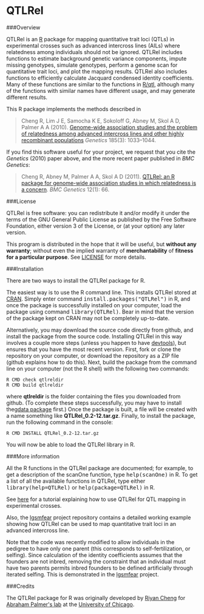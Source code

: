 QTLRel
======

###Overview

QTLRel is an [R](http://www.r-project.org) package for mapping
quantitative trait loci (QTLs) in experimental crosses such as
advanced intercross lines (AILs) where relatedness among individuals
should not be ignored. QTLRel includes functions to estimate
background genetic variance components, impute missing genotypes,
simulate genotypes, perform a genome scan for quantitative trait loci,
and plot the mapping results. QTLRel also includes functions to
efficiently calculate Jacquard condensed identity coefficients. Many
of these functions are similar to the functions in
[R/qtl](http://github.com/kbroman/qtl), although many of the functions
with similar names have different usage, and may generate different
results.

This R package implements the methods described in

> Cheng R, Lim J E, Samocha K E, Sokoloff G, Abney M, Skol A D,
> Palmer A A (2010).
> [Genome-wide association studies and the problem of relatedness
among advanced intercross lines and other highly recombinant
populations](http://dx.doi.org/10.1534/genetics.110.116863)
> *Genetics* 185(3): 1033–1044.

If you find this software useful for your project, we request that you
cite the *Genetics* (2010) paper above, and the more recent paper
published in *BMC Genetics*:

> Cheng R, Abney M, Palmer A A, Skol A D (2011). [QTLRel: an R
package for genome-wide association studies in which relatedness is a
concern](http://dx.doi.org/10.1186/1471-2156-12-66).
> *BMC Genetics* 12(1): 66. 

###License

QTLRel is free software: you can redistribute it and/or modify it
under the terms of the GNU General Public License as published by the
Free Software Foundation, either version 3 of the License, or (at your
option) any later version.

This program is distributed in the hope that it will be useful, but
**without any warranty**; without even the implied warranty of
**merchantability** of **fitness for a particular purpose**. See
[LICENSE](LICENSE) for more details.

###Installation

There are two ways to install the QTLRel package for R.

The easiest way is to use the R command line. This installs QTLRel
stored at [CRAN](http://cran.r-project.org). Simply enter command
<tt>install.packages("QTLRel")</tt> in R, and once the package is
successfully installed on your computer, load the package using
command <tt>library(QTLRel)</tt>. Bear in mind that the version of the
package kept on CRAN may not be completely up-to-date.

Alternatively, you may download the source code directly from github,
and install the package from the source code. Installing QTLRel in
this way involves a couple more steps (unless you happen to have
[devtools](https://github.com/hadley/devtools)), but ensures that you
have the most recent version. First, fork or clone the repository on
your computer, or download the repository as a ZIP file (github
explains how to do this). Next, build the package from the command
line on your computer (not the R shell) with the following two
commands:

    R CMD check qtlreldir
	R CMD build qtlreldir

where **qtlreldir** is the folder containing the files you downloaded
from github. (To complete these steps successfully, you may have to
install the[gdata package](http://cran.r-project.org/web/packages/gdata)
first.) Once the package is built, a file will be created with a name
something like **QTLRel_0.2-12.tar.gz**. Finally, to install the
package, run the following command in the console:

    R CMD INSTALL QTLRel_0.2-12.tar.gz

You will now be able to load the QTLRel library in R.

###More information

All the R functions in the QTLRel package are documented; for example,
to get a description of the scanOne function, type
<tt>help(scanOne)</tt> in R. To get a list of all the available
functions in QTLRel, type either <tt>library(help=QTLRel)</tt> or
<tt>help(package=QTLRel)</tt> in R.

See [here](inst/doc/QTLRel_Tutorial.pdf) for a tutorial explaining how
to use QTLRel for QTL mapping in experimental crosses.

Also, the [lgsmfear](http://github.com/pcarbo/lgsmfear) project repository
contains a detailed working example showing how QTLRel can be used to
map quantitative trait loci in an advanced intercross line.

Note that the code was recently modified to allow individuals in the
pedigree to have only one parent (this corresponds to
self-fertilization, or selfing). Since calculation of the identity
coefficients assumes that the founders are not inbred, removing the
constraint that an individual must have two parents permits inbred
founders to be defined artificially through iterated selfing. This is
demonstrated in the [lgsmfear](http://github.com/pcarbo/lgsmfear)
project.

###Credits

The QTLRel package for R was originally developed by
[Riyan Cheng](http://borevitzlab.anu.edu.au/borevitz-lab-people/riyan-chang)
for [Abraham Palmer's lab](http://palmerlab.org) at the
[University of Chicago](http://www.uchicago.edu).
